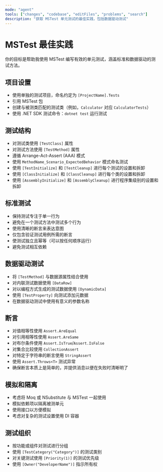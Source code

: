 ```yaml
---
mode: "agent"
tools: ["changes", "codebase", "editFiles", "problems", "search"]
description: "获取 MSTest 单元测试的最佳实践，包括数据驱动测试"
---
```


# MSTest 最佳实践

你的目标是帮助我使用 MSTest 编写有效的单元测试，涵盖标准和数据驱动的测试方法。

## 项目设置

- 使用单独的测试项目，命名约定为 `[ProjectName].Tests`
- 引用 MSTest 包
- 创建与被测类匹配的测试类（例如，`Calculator` 对应 `CalculatorTests`）
- 使用 .NET SDK 测试命令：`dotnet test` 运行测试

## 测试结构

- 对测试类使用 `[TestClass]` 属性
- 对测试方法使用 `[TestMethod]` 属性
- 遵循 Arrange-Act-Assert (AAA) 模式
- 使用 `MethodName_Scenario_ExpectedBehavior` 模式命名测试
- 使用 `[TestInitialize]` 和 `[TestCleanup]` 进行每个测试的设置和拆卸
- 使用 `[ClassInitialize]` 和 `[ClassCleanup]` 进行每个类的设置和拆卸
- 使用 `[AssemblyInitialize]` 和 `[AssemblyCleanup]` 进行程序集级别的设置和拆卸

## 标准测试

- 保持测试专注于单一行为
- 避免在一个测试方法中测试多个行为
- 使用清晰的断言来表达意图
- 仅包含验证测试用例所需的断言
- 使测试独立且幂等（可以按任何顺序运行）
- 避免测试相互依赖

## 数据驱动测试

- 将 `[TestMethod]` 与数据源属性结合使用
- 对内联测试数据使用 `[DataRow]`
- 对以编程方式生成的测试数据使用 `[DynamicData]`
- 使用 `[TestProperty]` 向测试添加元数据
- 在数据驱动测试中使用有意义的参数名称

## 断言

- 对值相等性使用 `Assert.AreEqual`
- 对引用相等性使用 `Assert.AreSame`
- 对布尔条件使用 `Assert.IsTrue`/`Assert.IsFalse`
- 对集合比较使用 `CollectionAssert`
- 对特定于字符串的断言使用 `StringAssert`
- 使用 `Assert.Throws<T>` 测试异常
- 确保断言本质上是简单的，并提供消息以便在失败时清晰明了

## 模拟和隔离

- 考虑将 Moq 或 NSubstitute 与 MSTest 一起使用
- 模拟依赖项以隔离被测单元
- 使用接口以方便模拟
- 考虑对复杂的测试设置使用 DI 容器

## 测试组织

- 按功能或组件对测试进行分组
- 使用 `[TestCategory("Category")]` 的测试类别
- 对关键测试使用 `[Priority(1)]` 的测试优先级
- 使用 `[Owner("DeveloperName")]` 指示所有权
